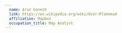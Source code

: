 ```yaml
---
  name: Arun Ganesh
  link: https://en.wikipedia.org/wiki/User:Planemad
  affiliation: Mapbox
  occupation_title: Map Analyst
---
```

